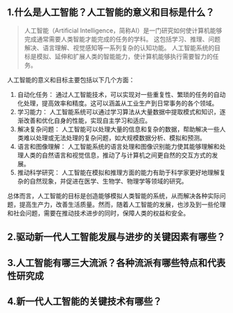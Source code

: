 ## 1.什么是人工智能？人工智能的意义和目标是什么？
> 人工智能（Artificial Intelligence，简称AI）是一门研究如何使计算机能够完成通常需要人类智能才能完成的任务的学科。
> 这包括学习、推理、问题解决、语言理解、视觉感知等一系列复杂的认知功能。
> 人工智能系统的目标是模拟、延伸和扩展人类的智能能力，使计算机能够执行需要智力的任务。

人工智能的意义和目标主要包括以下几个方面：
1. 自动化任务： 通过人工智能技术，可以实现对一些重复性、繁琐的任务的自动化处理，提高效率和精度。这可以涵盖从工业生产到日常事务的各个领域。 
2. 学习能力： 人工智能系统可以通过学习算法从大量数据中提取模式和知识，逐渐改善和优化自身的性能，实现自主学习和适应。 
3. 解决复杂问题： 人工智能可以处理大量的信息和复杂的数据，帮助解决一些人类难以处理或无法处理的复杂问题，如大规模数据分析、模拟和预测。 
4. 语言和图像理解： 人工智能系统的语言处理和图像识别能力使其能够理解和处理人类的自然语言和视觉信息，推动了与计算机之间更自然的交互方式的发展。 
5. 推动科学研究： 人工智能在模拟和推理方面的能力有助于科学家更好地理解复杂的自然现象，并促进在医学、生物学、物理学等领域的研究。

总体而言，人工智能的目标是创造能够模拟人类智能的系统，从而解决各种实际问题，提高生产力，改善生活质量。然而，随着人工智能的发展，也涉及到一些伦理和社会问题，需要在推动技术进步的同时，保障人类的权益和安全。

## 2.驱动新一代人工智能发展与进步的关键因素有哪些？

## 3.人工智能有哪三大流派？各种流派有哪些特点和代表性研究成

## 4.新一代人工智能的关键技术有哪些？